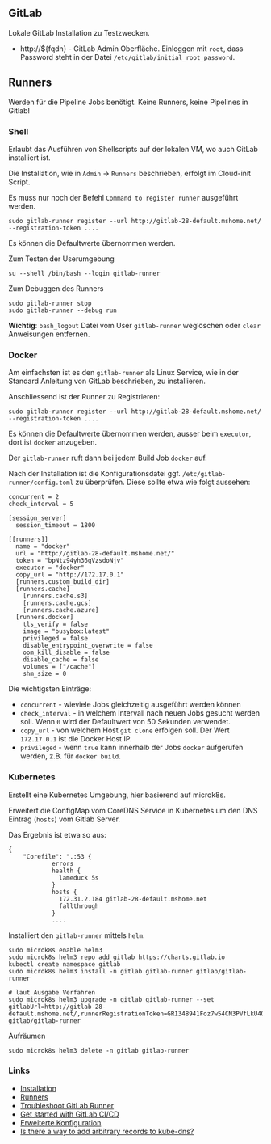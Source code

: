 GitLab 
------

Lokale GitLab Installation zu Testzwecken.
* http://${fqdn} - GitLab Admin Oberfläche. Einloggen mit `root`, dass Password steht in der Datei `/etc/gitlab/initial_root_password`.

Runners
-------

Werden für die Pipeline Jobs benötigt. Keine Runners, keine Pipelines in Gitlab!

### Shell

Erlaubt das Ausführen von Shellscripts auf der lokalen VM, wo auch GitLab installiert ist.

Die Installation, wie in `Admin` -> `Runners` beschrieben, erfolgt im Cloud-init Script.

Es muss nur noch der Befehl `Command to register runner` ausgeführt werden.

    sudo gitlab-runner register --url http://gitlab-28-default.mshome.net/ --registration-token ....

Es können die Defaultwerte übernommen werden.   

Zum Testen der Userumgebung

    su --shell /bin/bash --login gitlab-runner
    
Zum Debuggen des Runners

    sudo gitlab-runner stop
    sudo gitlab-runner --debug run

**Wichtig**: `bash_logout` Datei vom User `gitlab-runner` weglöschen oder `clear` Anweisungen entfernen.
    
### Docker

Am einfachsten ist es den `gitlab-runner` als Linux Service, wie in der Standard Anleitung von GitLab beschrieben, zu installieren.

Anschliessend ist der Runner zu Registrieren:

    sudo gitlab-runner register --url http://gitlab-28-default.mshome.net/ --registration-token ....
    
Es können die Defaultwerte übernommen werden, ausser beim `executor`, dort ist `docker` anzugeben.  

Der `gitlab-runner` ruft dann bei jedem Build Job `docker` auf.

Nach der Installation ist die Konfigurationsdatei ggf. `/etc/gitlab-runner/config.toml` zu überprüfen. Diese sollte etwa wie folgt aussehen:
    
    concurrent = 2
    check_interval = 5
    
    [session_server]
      session_timeout = 1800
    
    [[runners]]
      name = "docker"
      url = "http://gitlab-28-default.mshome.net/"
      token = "bpNtz94yh36gVzsdoNjv"
      executor = "docker"
      copy_url = "http://172.17.0.1"
      [runners.custom_build_dir]
      [runners.cache]
        [runners.cache.s3]
        [runners.cache.gcs]
        [runners.cache.azure]
      [runners.docker]
        tls_verify = false
        image = "busybox:latest"
        privileged = false
        disable_entrypoint_overwrite = false
        oom_kill_disable = false
        disable_cache = false
        volumes = ["/cache"]
        shm_size = 0

Die wichtigsten Einträge:
* `concurrent` - wieviele Jobs gleichzeitig ausgeführt werden können
* `check_interval` - in welchem Intervall nach neuen Jobs gesucht werden soll. Wenn `0` wird der Defaultwert von 50 Sekunden verwendet.
* `copy_url` - von welchem Host `git clone` erfolgen soll. Der Wert `172.17.0.1` ist die Docker Host IP.
* `privileged` - wenn `true` kann innerhalb der Jobs `docker` aufgerufen werden, z.B. für `docker build`.

### Kubernetes

Erstellt eine Kubernetes Umgebung, hier basierend auf microk8s. 

Erweitert die ConfigMap vom CoreDNS Service in Kubernetes um den DNS Eintrag (`hosts`) vom Gitlab Server.

Das Ergebnis ist etwa so aus:

    {
        "Corefile": ".:53 {
                errors
                health {
                  lameduck 5s
                }
                hosts {
                  172.31.2.184 gitlab-28-default.mshome.net
                  fallthrough
                }
                ....

Installiert den `gitlab-runner` mittels `helm`.

    sudo microk8s enable helm3
    sudo microk8s helm3 repo add gitlab https://charts.gitlab.io
    kubectl create namespace gitlab
    sudo microk8s helm3 install -n gitlab gitlab-runner gitlab/gitlab-runner

    # laut Ausgabe Verfahren
    sudo microk8s helm3 upgrade -n gitlab gitlab-runner --set gitlabUrl=http://gitlab-28-default.mshome.net/,runnerRegistrationToken=GR1348941Foz7w54CN3PVfLkU4QBB gitlab/gitlab-runner

Aufräumen
    
    sudo microk8s helm3 delete -n gitlab gitlab-runner

### Links

* [Installation](https://about.gitlab.com/install/#ubuntu)
* [Runners](https://docs.gitlab.com/runner/install/)
* [Troubleshoot GitLab Runner](https://docs.gitlab.com/runner/faq/index.html#job-failed-system-failure-preparing-environment)
* [Get started with GitLab CI/CD](https://docs.gitlab.com/ee/ci/quick_start/)
* [Erweiterte Konfiguration](https://docs.gitlab.com/runner/configuration/advanced-configuration.html)
* [Is there a way to add arbitrary records to kube-dns?](https://stackoverflow.com/questions/37166822/is-there-a-way-to-add-arbitrary-records-to-kube-dns)

